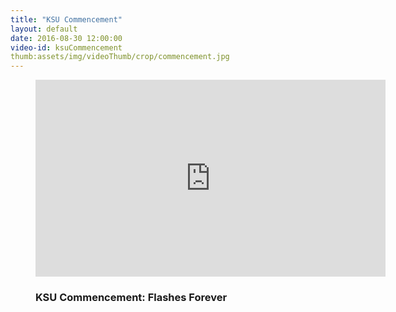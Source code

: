 ```yaml
---
title: "KSU Commencement"
layout: default
date: 2016-08-30 12:00:00
video-id: ksuCommencement
thumb:assets/img/videoThumb/crop/commencement.jpg
---
```


<div class="section-dark">
  <!--<?php include("../patterns/partials/close-button.html") ?>-->
    <div class="inner-wrapper">
      <figure class="video">
        <div class="video-container">
          <iframe class="gallery__video" width="560" height="315" src="https://www.youtube.com/v/-kukzNVemYs" frameborder="0" allowfullscreen></iframe>
        </div>
        <figcaption class="gallery-caption">
          <h3 class="gallery-caption__title">KSU Commencement: Flashes Forever</h3>
          <p class="gallery-caption__description"></p>
        </figcaption>
      </figure>
    </div>
</div>
